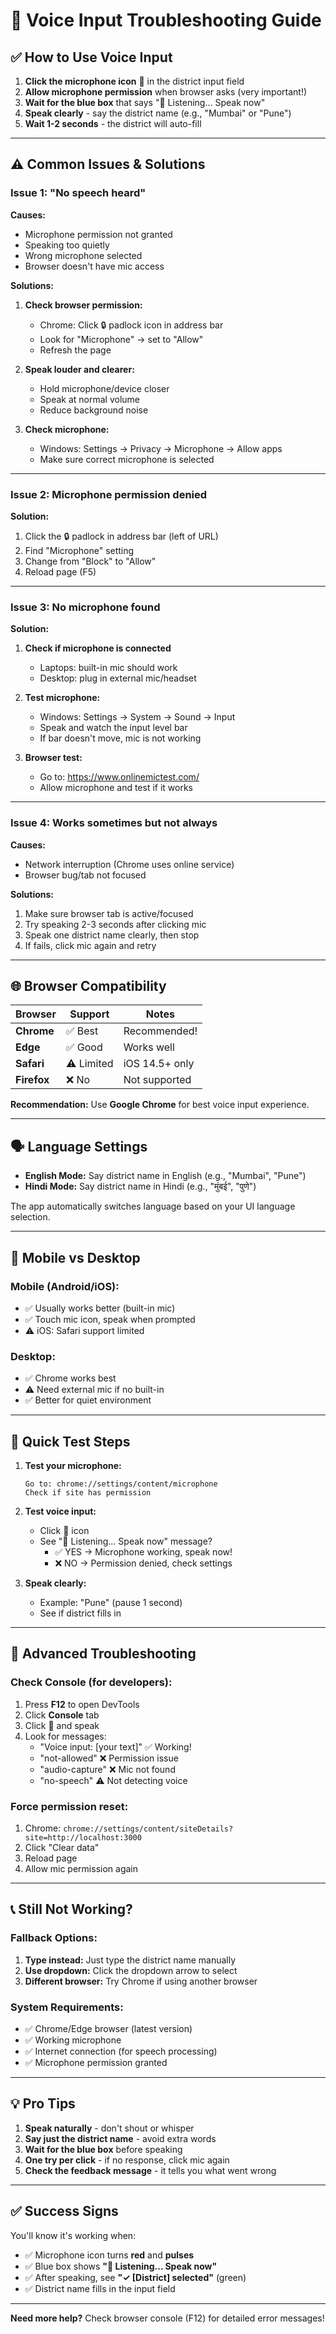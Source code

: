 # 🎤 Voice Input Troubleshooting Guide

## ✅ How to Use Voice Input

1. **Click the microphone icon** 🎤 in the district input field
2. **Allow microphone permission** when browser asks (very important!)
3. **Wait for the blue box** that says "🎤 Listening... Speak now"
4. **Speak clearly** - say the district name (e.g., "Mumbai" or "Pune")
5. **Wait 1-2 seconds** - the district will auto-fill

---

## ⚠️ Common Issues & Solutions

### **Issue 1: "No speech heard"**

**Causes:**
- Microphone permission not granted
- Speaking too quietly
- Wrong microphone selected
- Browser doesn't have mic access

**Solutions:**
1. **Check browser permission:**
   - Chrome: Click 🔒 padlock icon in address bar
   - Look for "Microphone" → set to "Allow"
   - Refresh the page

2. **Speak louder and clearer:**
   - Hold microphone/device closer
   - Speak at normal volume
   - Reduce background noise

3. **Check microphone:**
   - Windows: Settings → Privacy → Microphone → Allow apps
   - Make sure correct microphone is selected

---

### **Issue 2: Microphone permission denied**

**Solution:**
1. Click the 🔒 padlock in address bar (left of URL)
2. Find "Microphone" setting
3. Change from "Block" to "Allow"
4. Reload page (F5)

---

### **Issue 3: No microphone found**

**Solution:**
1. **Check if microphone is connected**
   - Laptops: built-in mic should work
   - Desktop: plug in external mic/headset

2. **Test microphone:**
   - Windows: Settings → System → Sound → Input
   - Speak and watch the input level bar
   - If bar doesn't move, mic is not working

3. **Browser test:**
   - Go to: https://www.onlinemictest.com/
   - Allow microphone and test if it works

---

### **Issue 4: Works sometimes but not always**

**Causes:**
- Network interruption (Chrome uses online service)
- Browser bug/tab not focused

**Solutions:**
1. Make sure browser tab is active/focused
2. Try speaking 2-3 seconds after clicking mic
3. Speak one district name clearly, then stop
4. If fails, click mic again and retry

---

## 🌐 Browser Compatibility

| Browser | Support | Notes |
|---------|---------|-------|
| **Chrome** | ✅ Best | Recommended! |
| **Edge** | ✅ Good | Works well |
| **Safari** | ⚠️ Limited | iOS 14.5+ only |
| **Firefox** | ❌ No | Not supported |

**Recommendation:** Use **Google Chrome** for best voice input experience.

---

## 🗣️ Language Settings

- **English Mode:** Say district name in English (e.g., "Mumbai", "Pune")
- **Hindi Mode:** Say district name in Hindi (e.g., "मुंबई", "पुणे")

The app automatically switches language based on your UI language selection.

---

## 📱 Mobile vs Desktop

### **Mobile (Android/iOS):**
- ✅ Usually works better (built-in mic)
- ✅ Touch mic icon, speak when prompted
- ⚠️ iOS: Safari support limited

### **Desktop:**
- ✅ Chrome works best
- ⚠️ Need external mic if no built-in
- ✅ Better for quiet environment

---

## 🎯 Quick Test Steps

1. **Test your microphone:**
   ```
   Go to: chrome://settings/content/microphone
   Check if site has permission
   ```

2. **Test voice input:**
   - Click 🎤 icon
   - See "🎤 Listening... Speak now" message?
     - ✅ YES → Microphone working, speak now!
     - ❌ NO → Permission denied, check settings

3. **Speak clearly:**
   - Example: "Pune" (pause 1 second)
   - See if district fills in

---

## 🔧 Advanced Troubleshooting

### **Check Console (for developers):**
1. Press **F12** to open DevTools
2. Click **Console** tab
3. Click 🎤 and speak
4. Look for messages:
   - "Voice input: [your text]" ✅ Working!
   - "not-allowed" ❌ Permission issue
   - "audio-capture" ❌ Mic not found
   - "no-speech" ⚠️ Not detecting voice

### **Force permission reset:**
1. Chrome: `chrome://settings/content/siteDetails?site=http://localhost:3000`
2. Click "Clear data"
3. Reload page
4. Allow mic permission again

---

## 📞 Still Not Working?

### **Fallback Options:**

1. **Type instead:** Just type the district name manually
2. **Use dropdown:** Click the dropdown arrow to select
3. **Different browser:** Try Chrome if using another browser

### **System Requirements:**

- ✅ Chrome/Edge browser (latest version)
- ✅ Working microphone
- ✅ Internet connection (for speech processing)
- ✅ Microphone permission granted

---

## 💡 Pro Tips

1. **Speak naturally** - don't shout or whisper
2. **Say just the district name** - avoid extra words
3. **Wait for the blue box** before speaking
4. **One try per click** - if no response, click mic again
5. **Check the feedback message** - it tells you what went wrong

---

## ✅ Success Signs

You'll know it's working when:
- ✅ Microphone icon turns **red** and **pulses**
- ✅ Blue box shows **"🎤 Listening... Speak now"**
- ✅ After speaking, see **"✓ [District] selected"** (green)
- ✅ District name fills in the input field

---

**Need more help?** Check browser console (F12) for detailed error messages!
